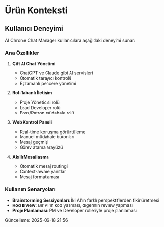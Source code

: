 # Ürün Konteksti

## Kullanıcı Deneyimi
AI Chrome Chat Manager kullanıcılara aşağıdaki deneyimi sunar:

### Ana Özellikler
1. **Çift AI Chat Yönetimi**
   - ChatGPT ve Claude gibi AI servisleri
   - Otomatik tarayıcı kontrolü
   - Eşzamanlı pencere yönetimi

2. **Rol-Tabanlı İletişim**
   - Proje Yöneticisi rolü
   - Lead Developer rolü
   - Boss/Patron müdahale rolü

3. **Web Kontrol Paneli**
   - Real-time konuşma görüntüleme
   - Manuel müdahale butonları
   - Mesaj geçmişi
   - Görev atama arayüzü

4. **Akıllı Mesajlaşma**
   - Otomatik mesaj routingi
   - Context-aware yanıtlar
   - Mesaj formatlaması

### Kullanım Senaryoları
- **Brainstorming Sessiyonları**: İki AI'ın farklı perspektiflerden fikir üretmesi
- **Kod Riview**: Bir AI'ın kod yazması, diğerinin review yapması
- **Proje Planlaması**: PM ve Developer rolleriyle proje planlaması

Güncelleme: 2025-06-18 21:56
